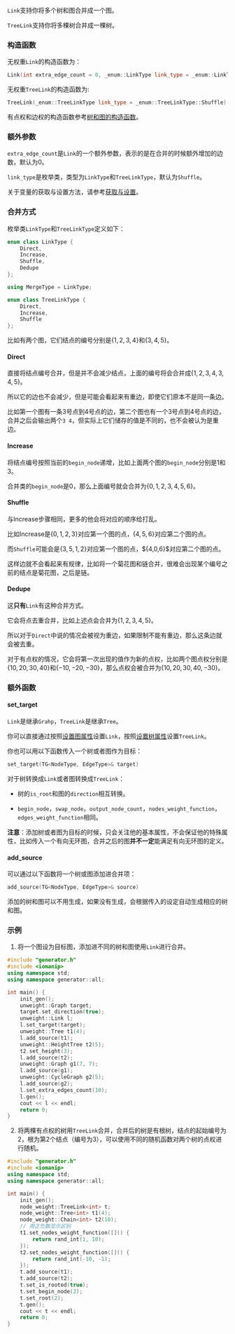 `Link`支持你将多个树和图合并成一个图。

`TreeLink`支持你将多棵树合并成一棵树。

### 构造函数

无权重`Link`的构造函数为：

```cpp
Link(int extra_edge_count = 0, _enum::LinkType link_type = _enum::LinkType::Shuffle)
```

无权重`TreeLink`的构造函数为:

```cpp
TreeLink(_enum::TreeLinkType link_type = _enum::TreeLinkType::Shuffle)
```

有点权和边权的构造函数参考[树和图的构造函数](/user/rand_tree/basic_tree_graph.md#构造函数)。

### 额外参数

`extra_edge_count`是`Link`的一个额外参数，表示的是在合并的时候额外增加的边数，默认为$0$。

`link_type`是枚举类，类型为`LinkType`和`TreeLinkType`，默认为`Shuffle`。

关于变量的获取与设置方法，请参考[获取与设置](/user/tools/setter_getter.md)。

### 合并方式

枚举类`LinkType`和`TreeLinkType`定义如下：

```cpp
enum class LinkType {
    Direct,
    Increase,
    Shuffle,           
    Dedupe
};

using MergeType = LinkType;

enum class TreeLinkType {
    Direct,
    Increase,
    Shuffle            
};
```

比如有两个图，它们结点的编号分别是$\{1,2,3,4\}$和$\{3,4,5\}$。

#### Direct

直接将结点编号合并，但是并不会减少结点，上面的编号将会合并成$\{1,2,3,4,3,4,5\}$。

所以它的边也不会减少，但是可能会看起来有重边，即使它们原本不是同一条边。

比如第一个图有一条$3$号点到$4$号点的边，第二个图也有一个$3$号点到$4$号点的边，合并之后会输出两个`3 4`，但实际上它们储存的值是不同的，也不会被认为是重边。

#### Increase

将结点编号按照当前的`begin_node`递增，比如上面两个图的`begin_node`分别是$1$和$3$。

合并类的`begin_node`是$0$，那么上面编号就会合并为$\{0,1,2,3,4,5,6\}$。

#### Shuffle

与Increase步骤相同，更多的他会将对应的顺序给打乱。

比如Increase是$\{0,1,2,3\}$对应第一个图的点，$\{4,5,6\}$对应第二个图的点。

而`Shuffle`可能会是$\{3,5,1,2\}$对应第一个图的点，${4,0,6\}$对应第二个图的点。

这样边就不会看起来有规律，比如将一个菊花图和链合并，很难会出现某个编号之前的结点是菊花图，之后是链。

#### Dedupe

这**只有**`Link`有这种合并方式。

它会将点去重合并，比如上述点会合并为$\{1,2,3,4,5\}$。

所以对于`Direct`中说的情况会被视为重边，如果限制不能有重边，那么这条边就会被去重。

对于有点权的情况，它会将第一次出现的值作为新的点权，比如两个图点权分别是$\{10,20,30,40\}$和$\{-10,-20,-30\}$，那么点权会被合并为$\{10,20,30,40,-30\}$。

### 额外函数

#### set_target

`Link`是继承`Grahp`，`TreeLink`是继承`Tree`。

你可以直接通过按照[设置图属性](/user/rand_graph/basic_graph.md)设置`Link`，按照[设置树属性](/user/rand_tree/basic_tree.md)设置`TreeLink`。

你也可以用以下函数传入一个树或者图作为目标：

```cpp
set_target(TG<NodeType, EdgeType>& target)
```

对于树转换成`Link`或者图转换成`TreeLink`：

 - 树的`is_root`和图的`direction`相互转换。

 - `begin_node`，`swap_node`，`output_node_count`，`nodes_weight_function`，`edges_weight_function`相同。

**注意**：添加树或者图为目标的时候，只会关注他的基本属性，不会保证他的特殊属性，比如传入一个有向无环图，合并之后的图**并不一定**能满足有向无环图的定义。

#### add_source

可以通过以下函数将一个树或图添加进合并项：

```cpp
add_source(TG<NodeType, EdgeType>& source)
```

添加的树和图可以不用生成，如果没有生成，会根据传入的设定自动生成相应的树和图。

### 示例

1. 将一个图设为目标图，添加进不同的树和图使用`Link`进行合并。

```cpp
#include "generator.h"
#include <iomanip>
using namespace std;
using namespace generator::all;

int main() {
    init_gen();
    unweight::Graph target;
    target.set_direction(true);
    unweight::Link l;
    l.set_target(target);
    unweight::Tree t1(4);
    l.add_source(t1);
    unweight::HeightTree t2(5);
    t2.set_height(3);
    l.add_source(t2);
    unweight::Graph g1(7, 7);
    l.add_source(g1);
    unweight::CycleGraph g2(5);
    l.add_source(g2);
    l.set_extra_edges_count(10);
    l.gen();
    cout << l << endl;
    return 0;
}
```

2. 将两棵有点权的树用`TreeLink`合并，合并后的树是有根树，结点的起始编号为$2$，根为第$2$个结点（编号为$3$），可以使用不同的随机函数对两个树的点权进行随机。

```cpp
#include "generator.h"
#include <iomanip>
using namespace std;
using namespace generator::all;

int main() {
    init_gen();
    node_weight::TreeLink<int> t;
    node_weight::Tree<int> t1(4);
    node_weight::Chain<int> t2(10);
    // 用正负数显示区别
    t1.set_nodes_weight_function([]() {
        return rand_int(1, 10);
    });
    t2.set_nodes_weight_function([]() {
        return rand_int(-10, -1);
    });
    t.add_source(t1);
    t.add_source(t2);
    t.set_is_rooted(true);
    t.set_begin_node(2);
    t.set_root(2);
    t.gen();
    cout << t << endl;
    return 0;
}
```

